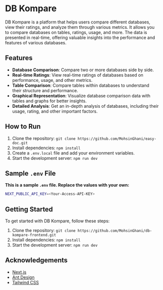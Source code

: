 # DB Kompare

DB Kompare is a platform that helps users compare different databases, view their ratings, and analyze them through various metrics. It allows you to compare databases on tables, ratings, usage, and more. The data is presented in real-time, offering valuable insights into the performance and features of various databases.

## Features

- **Database Comparison**: Compare two or more databases side by side.
- **Real-time Ratings**: View real-time ratings of databases based on performance, usage, and other metrics.
- **Table Comparison**: Compare tables within databases to understand their structure and performance.
- **Graphical Representation**: Visualize database comparison data with tables and graphs for better insights.
- **Detailed Analysis**: Get an in-depth analysis of databases, including their usage, rating, and other important factors.

## How to Run

1. Clone the repository: `git clone https://github.com/MohsinGhani/easy-doc.git`
2. Install dependencies: `npm install`
3. Create a `.env.local` file and add your environment variables.
4. Start the development server: `npm run dev`

## Sample `.env` File

**This is a sample `.env` file. Replace the values with your own:**

```bash
NEXT_PUBLIC_API_KEY=<Your-Access-API-KEY>
```

## Getting Started

To get started with DB Kompare, follow these steps:

1. Clone the repository: `git clone https://github.com/MohsinGhani/db-kompare-frontend.git`
2. Install dependencies: `npm install`
3. Start the development server: `npm run dev`

## Acknowledgements

- [Next.js](https://nextjs.org/)
- [Ant Design](https://ant.design/)
- [Tailwind CSS](https://tailwindcss.com/)
